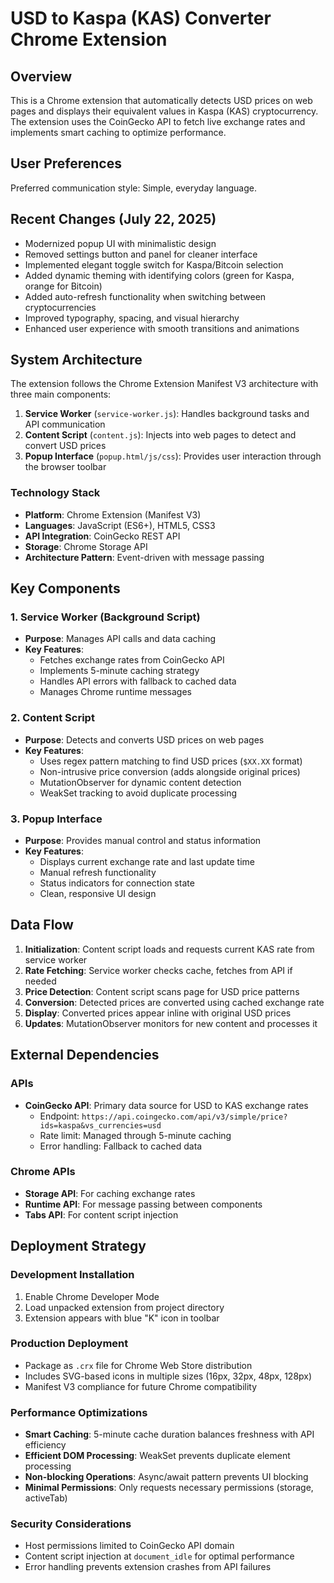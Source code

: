 # USD to Kaspa (KAS) Converter Chrome Extension

## Overview

This is a Chrome extension that automatically detects USD prices on web pages and displays their equivalent values in Kaspa (KAS) cryptocurrency. The extension uses the CoinGecko API to fetch live exchange rates and implements smart caching to optimize performance.

## User Preferences

Preferred communication style: Simple, everyday language.

## Recent Changes (July 22, 2025)

- Modernized popup UI with minimalistic design
- Removed settings button and panel for cleaner interface
- Implemented elegant toggle switch for Kaspa/Bitcoin selection
- Added dynamic theming with identifying colors (green for Kaspa, orange for Bitcoin)
- Added auto-refresh functionality when switching between cryptocurrencies
- Improved typography, spacing, and visual hierarchy
- Enhanced user experience with smooth transitions and animations

## System Architecture

The extension follows the Chrome Extension Manifest V3 architecture with three main components:

1. **Service Worker** (`service-worker.js`): Handles background tasks and API communication
2. **Content Script** (`content.js`): Injects into web pages to detect and convert USD prices
3. **Popup Interface** (`popup.html/js/css`): Provides user interaction through the browser toolbar

### Technology Stack
- **Platform**: Chrome Extension (Manifest V3)
- **Languages**: JavaScript (ES6+), HTML5, CSS3
- **API Integration**: CoinGecko REST API
- **Storage**: Chrome Storage API
- **Architecture Pattern**: Event-driven with message passing

## Key Components

### 1. Service Worker (Background Script)
- **Purpose**: Manages API calls and data caching
- **Key Features**:
  - Fetches exchange rates from CoinGecko API
  - Implements 5-minute caching strategy
  - Handles API errors with fallback to cached data
  - Manages Chrome runtime messages

### 2. Content Script
- **Purpose**: Detects and converts USD prices on web pages
- **Key Features**:
  - Uses regex pattern matching to find USD prices (`$XX.XX` format)
  - Non-intrusive price conversion (adds alongside original prices)
  - MutationObserver for dynamic content detection
  - WeakSet tracking to avoid duplicate processing

### 3. Popup Interface
- **Purpose**: Provides manual control and status information
- **Key Features**:
  - Displays current exchange rate and last update time
  - Manual refresh functionality
  - Status indicators for connection state
  - Clean, responsive UI design

## Data Flow

1. **Initialization**: Content script loads and requests current KAS rate from service worker
2. **Rate Fetching**: Service worker checks cache, fetches from API if needed
3. **Price Detection**: Content script scans page for USD price patterns
4. **Conversion**: Detected prices are converted using cached exchange rate
5. **Display**: Converted prices appear inline with original USD prices
6. **Updates**: MutationObserver monitors for new content and processes it

## External Dependencies

### APIs
- **CoinGecko API**: Primary data source for USD to KAS exchange rates
  - Endpoint: `https://api.coingecko.com/api/v3/simple/price?ids=kaspa&vs_currencies=usd`
  - Rate limit: Managed through 5-minute caching
  - Error handling: Fallback to cached data

### Chrome APIs
- **Storage API**: For caching exchange rates
- **Runtime API**: For message passing between components
- **Tabs API**: For content script injection

## Deployment Strategy

### Development Installation
1. Enable Chrome Developer Mode
2. Load unpacked extension from project directory
3. Extension appears with blue "K" icon in toolbar

### Production Deployment
- Package as `.crx` file for Chrome Web Store distribution
- Includes SVG-based icons in multiple sizes (16px, 32px, 48px, 128px)
- Manifest V3 compliance for future Chrome compatibility

### Performance Optimizations
- **Smart Caching**: 5-minute cache duration balances freshness with API efficiency
- **Efficient DOM Processing**: WeakSet prevents duplicate element processing
- **Non-blocking Operations**: Async/await pattern prevents UI blocking
- **Minimal Permissions**: Only requests necessary permissions (storage, activeTab)

### Security Considerations
- Host permissions limited to CoinGecko API domain
- Content script injection at `document_idle` for optimal performance
- Error handling prevents extension crashes from API failures